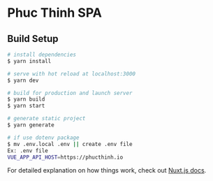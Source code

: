 # Phuc Thinh SPA

## Build Setup

```bash
# install dependencies
$ yarn install

# serve with hot reload at localhost:3000
$ yarn dev

# build for production and launch server
$ yarn build
$ yarn start

# generate static project
$ yarn generate

# if use dotenv package
$ mv .env.local .env || create .env file
Ex: .env file
VUE_APP_API_HOST=https://phucthinh.io
```

For detailed explanation on how things work, check out [Nuxt.js docs](https://nuxtjs.org).
